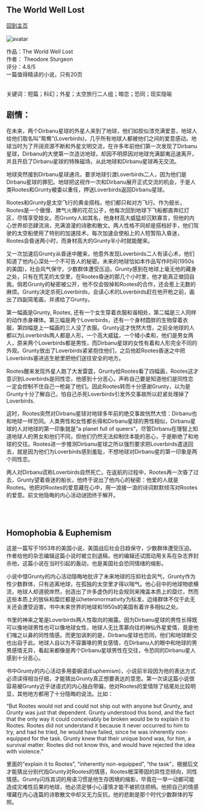 ## The World Well Lost
[回到主页](https://boheme130.github.io/Fiction.git.io/)
<br>
<br>
![avatar](https://i.loli.net/2021/12/03/75UrPtE9u2sf4Bj.jpg)


作品：The World Well Lost <br>
作者： Theodore Sturgeon <br>
评分：4.8/5 <br>
一篇值得精读的小说，只有20页 <br>
<br>

关键词：短篇；科幻；外星；太空旅行二人组；暗恋；恐同；现实隐喻

## 剧情：
在未来，两个Dirbanu星球的外星人来到了地球，他们如胶似漆充满爱意，地球人给他们取名叫”鸳鸯”(Loverbirds)，几乎所有地球人都被他们之间的爱意感动。地球当时为了开阔资源不断和外星文明交流，在许多年前他们第一次发现了Dirbanu星球，Dirbanu的大使第一次造访地球，却因不明原因对地球充满鄙夷迅速离开，并且开启了Dirbanu星球的特殊磁场，从此地球和Dirbanu星球再无交流。

地球突然接到Dirbanu星球通讯，要求地球引渡Loverbirds二人，因为他们是Dirbanu星球的罪犯。地球把这视作一次和Dirbanu展开正式交流的机会，于是人类Rootes和Grunty被委以重任，押送Loverbirds返回Dirbanu星球。

Rootes和Grunty是太空飞行的黄金搭档，他们都只和对方飞行。作为舰长，Rootes是一个傲慢、脾气火爆的花花公子，他每次回到地球下飞船都直奔红灯区，尽情享受妓女。而Grunty人如其名，他身材高大威猛却沉默寡言，但他的内心世界却恣肆流淌，充满浪漫的诗歌和散文。两人性格不同却是搭档好手，他们驾驶的太空船使用了特别的加速技术，每次加速会使船上的人短暂陷入昏迷，Rootes会昏迷两小时，而身材高大的Grunty半小时就能醒来。

又一次加速后Grunty从昏迷中醒来，他意外发现Loverbirds二人有读心术，他们知道了他内心深处一个不可告人的秘密。未来的地球恰如本作品写作时间(1950s的美国)，社会风气保守，少数群体遭受压迫。Grunty感到在地球上毫无他的藏身之处，只有在荒芜的太空里，在Rootes昏迷的那几个小时里，他才能真正做回自我。倘若Grunty的秘密被公开，他不仅会毁掉和Rootes的合作，还会惹上无数的麻烦。Grunty决定杀死Loverbirds，会读心术的Loverbirds赶在他开枪之前，画出了四副简笔画，并递给了Grunty。

第一幅画是Grunty, Rootes, 还有一个女生穿着衣服和谐相处，第二幅是三人同样的动作赤身裸体。第三幅是两个Loverbirds，还有一个身材圆胖的生物穿着衣服，第四幅是上一幅画的三人没了衣服。Grunty这才恍然大悟，之前全地球的人都以为Loverbirds两人都是人形，一个高大威猛，一个矮小柔和，他们是男女两人，原来两个Loverbirds都是男性，而Dirbanu星球的女性有着和人形完全不同的外观。Grunty放出了Loverbirds紧紧抱住他们，之后他趁Rootes昏迷之中把Loverbirds塞进逃生舱里把他们送往安全的地方。

Rootes醒来发现外星人跑了大发雷霆，Grunty给Rootes看了四幅画，Rootes这才意识到Loverbirds是同性恋，他感到十分恶心，声称自己要是知道他们是同性恋一定会控制不住自己一枪毙了他们。因此Rootes转而十分感谢Grunty，以为是Grunty十分了解自己，怕自己杀死Loverbirds引发外交事故所以赶紧处理掉了Loverbirds. 

这时，Rootes突然对Dirbanu星球对地球多年前的绝交事故恍然大悟：Dirbanu也和地球一样恐同。人类男性和女性都长得和Dirbanu星球的男性相似，Dirbanu星球的人对地球的第一印象就是”a planet full of queers”，尽管Dirbanu在理智上知道地球人的男女和他们不同，但他们仍然无法抑制住本能的恶心，于是断绝了和地球的交往。Rootes进一步推测Dirbanu星球之所以强烈要求把Loverbirds遣送回去，就是因为他们为Loverbirds感到羞耻，不想地球对Dirbanu星的第一印象是两个同性恋。

两人对Dirbanu谎称Loverbirds自然死亡。在返航的过程中，Rootes再一次昏了过去，Grunty望着昏迷的船长，他终于说出了他内心的秘密：他爱的人就是Rootes。他把对Rootes的爱意藏在心中，用一浪接一浪的诗词默默倾泻对Rootes的爱意。前文他隐晦的内心活动谜团终于解开。

<br>
<br>

## Homophobia & Euphemism
这是一篇写于1953年的美国小说，美国战后社会日趋保守，少数群体遭受压迫。作者给他的杂志编辑这篇小说时被立刻退稿，他的编辑还试图动用关系在杂志界封杀他，这篇小说在当时引起的轰动，也是美国社会恐同情绪的缩影。

小说中借Grunty的内心活动隐晦地批评了未来地球的压抑社会风气，Grunty作为性少数群体，只有逃离地球，在孤独的太空里才得以喘气。他心目中的地球物欲横流，地球人却道貌岸然，创造出了许多虚伪的社会规则来掩盖本质上的糜烂，然而这些本质上的放纵和糜烂都是以heteronormativity为标准，边缘群体不仅于此无关还会遭受迫害。书中未来世界的地球和1950s的美国有着许多相似之处。

书里的神来之笔是Loverbirds两人性取向的揭露。因为Dirbanu星球的男性长得既可以像地球男性也可以像地球女性，地球人无比羡慕向往的神仙外星爱情，竟是他们嗤之以鼻的同性情感。而更加讽刺的是，Dirbanu星球也恐同，他们和地球断交也出自于此。地球人自以为不容置喙的男女感情，在Dirbanu人的眼中和地球的男男感情无异，看起来都像是两个Dirbanu星球男性在交往，令恐同的Dirbanu星人感到十分恶心。

书中Grunty的内心活动多用委婉语(Euphemism)，小说前半段因为他的表达方式必须读得相当仔细，才能猜出Grunty真正想要表达的意思。第一次读这篇小说很容易被Grunty近乎谜语式的内心独白带偏，他对Rootes的爱情除了结尾处比较明显，其他地方都用了十分隐晦的说法。比如：

“But Rootes would not and could not ship out with anyone but Grunty, and Grunty was just that dependent. Grunty understood this bond, and the fact that the only way it could conceivably be broken would be to explain it to Rootes. Rootes did not understand it because it never occurred to him to try, and had he tried, he would have failed, since he was inherently non-equipped for the task. Grunty knew that their unique bond was, for him, a survival matter. Rootes did not know this, and would have rejected the idea with violence.”

里面的“explain it to Rootes”, “inherently non-equipped”, “the task”，根据后文才能猜出分别代指Grunty对Rootes的情感，Rootes根深蒂固的异性恋倾向，同性情感。Grunty闪烁其词的用语习惯是他生存困境的缩影，毕竟在一举一动都可能造成灾难性后果的地球，他必须足够小心谨慎才能不被抓住把柄。他把自己的情感埋藏在内心连篇的诗歌散文中却又无力反抗，他的悲剧是那个时代少数群体的写照。
